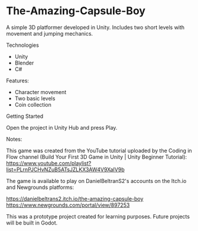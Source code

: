 # The-Amazing-Capsule-Boy

A simple 3D platformer developed in Unity. Includes two short levels with movement and jumping mechanics.

Technologies

- Unity
- Blender
- C#

Features:

- Character movement
- Two basic levels
- Coin collection

Getting Started

Open the project in Unity Hub and press Play.

Notes:

This game was created from the YouTube tutorial uploaded by the Coding in Flow channel (Build Your First 3D Game in Unity | Unity Beginner Tutorial): 
https://www.youtube.com/playlist?list=PLrnPJCHvNZuB5ATsJZLKX3AW4V9XaIV9b

The game is available to play on DanielBeltranS2's accounts on the Itch.io and Newgrounds platforms:

https://danielbeltrans2.itch.io/the-amazing-capsule-boy
https://www.newgrounds.com/portal/view/897253

This was a prototype project created for learning purposes. Future projects will be built in Godot.
